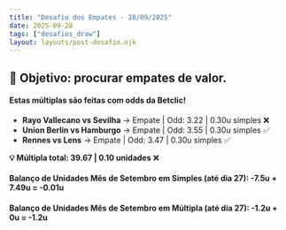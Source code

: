 ```yaml
---
title: "Desafio dos Empates - 28/09/2025"
date: 2025-09-28
tags: ["desafios_draw"]
layout: layouts/post-desafio.njk
---
```


## 🎯 Objetivo: procurar empates de valor.  

#### Estas múltiplas são feitas com odds da Betclic!

- **Rayo Vallecano vs Sevilha** → Empate | Odd: 3.22 | 0.30u simples ❌
- **Union Berlin vs Hamburgo** → Empate | Odd: 3.55 | 0.30u simples ✅
- **Rennes vs Lens** → Empate | Odd: 3.47 | 0.30u simples ✅

**💡 Múltipla total: 39.67 | 0.10 unidades** ❌

#### Balanço de Unidades Mês de Setembro em Simples (até dia 27): -7.5u + 7.49u = -0.01u
#### Balanço de Unidades Mês de Setembro em Múltipla (até dia 27): -1.2u + 0u = -1.2u


